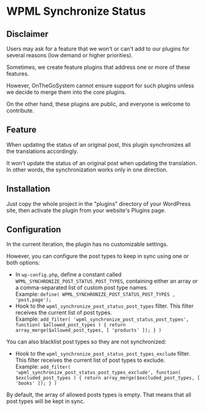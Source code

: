 # WPML Synchronize Status

## Disclaimer

Users may ask for a feature that we won't or can't add to our plugins for several reasons (low demand or higher priorities).

Sometimes, we create feature plugins that address one or more of these features.

However, OnTheGoSystem cannot ensure support for such plugins unless we decide to merge them into the core plugins.

On the other hand, these plugins are public, and everyone is welcome to contribute.

## Feature

When updating the status of an original post, this plugin synchronizes all the translations accordingly.

It won't update the status of an original post when updating the translation. In other words, the synchronization works only in one direction.

## Installation

Just copy the whole project in the "plugins" directory of your WordPress site, then activate the plugin from your website's Plugins page.

## Configuration

In the current iteration, the plugin has no customizable settings.

However, you can configure the post types to keep in sync using one or both options:

- In `wp-config.php`, define a constant called `WPML_SYNCHRONIZE_POST_STATUS_POST_TYPES`, containing either an array or a comma-separated list of custom post type names.  
  Example: `define( WPML_SYNCHRONIZE_POST_STATUS_POST_TYPES , 'post,page');`
- Hook to the `wpml_synchronize_post_status_post_types` filter. This filter receives the current list of post types.  
  Example: `add_filter( 'wpml_synchronize_post_status_post_types', function( $allowed_post_types ) { return array_merge($allowed_post_types, [ 'products' ]); } )`

You can also blacklist post types so they are not synchronized:

- Hook to the `wpml_synchronize_post_status_post_types_exclude` filter. This filter receives the current list of post types to exclude.  
  Example: `add_filter( 'wpml_synchronize_post_status_post_types_exclude', function( $excluded_post_types ) { return array_merge($excluded_post_types, [ 'books' ]); } )`

By default, the array of allowed posts types is empty. That means that all post types will be kept in sync.
